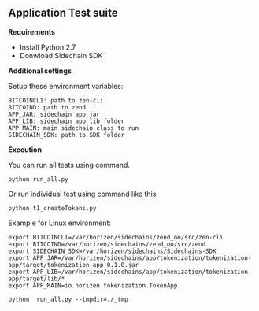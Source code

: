 **Application Test suite**
--------------------------
**Requirements**

- Install Python 2.7
- Donwload Sidechain SDK

**Additional settings**

Setup these environment variables:
```
BITCOINCLI: path to zen-cli
BITCOIND: path to zend
APP_JAR: sidechain app jar
APP_LIB: sidechain app lib folder
APP_MAIN: main sidechain class to run
SIDECHAIN_SDK: path to SDK folder
```

**Execution**

You can run all tests using command.

```
python run_all.py
```
    
Or run individual test using command like this:

```
python t1_createTokens.py
```

Example for Linux environment:

```
export BITCOINCLI=/var/horizen/sidechains/zend_oo/src/zen-cli
export BITCOIND=/var/horizen/sidechains/zend_oo/src/zend
export SIDECHAIN_SDK=/var/horizen/sidechains/Sidechains-SDK
export APP_JAR=/var/horizen/sidechains/app/tokenization/tokenization-app/target/tokenization-app-0.1.0.jar
export APP_LIB=/var/horizen/sidechains/app/tokenization/tokenization-app/target/lib/*
export APP_MAIN=io.horizen.tokenization.TokenApp

python  run_all.py --tmpdir=./_tmp
```

